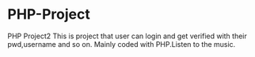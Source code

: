 # PHP-Project
PHP Project2
This is project that user can login and get verified with their pwd,username and so on.
Mainly coded with PHP.Listen to the music. 
